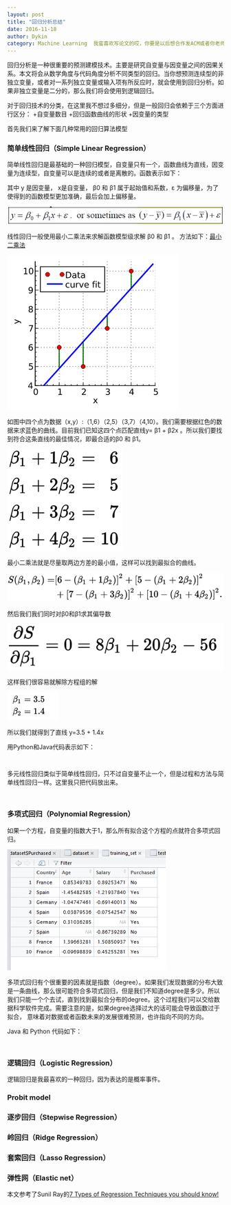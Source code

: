 ```yaml
---
layout: post
title: "回归分析总结"
date: 2016-11-18
author: Dykin
category: Machine Learning  我蛮喜欢写论文的哎，你要是以后想合作发ACM或者你老师想发ACM或者ＩＥＥＥ可以合作一下，我申请了美国阿肯色大学，世界五百强之首的沃尔玛在我们这里，所以商业数据分析处理这块还是挺有优势的
---
```


回归分析是一种很重要的预测建模技术。主要是研究自变量与因变量之间的因果关系。本文将会从数学角度与代码角度分析不同类型的回归。当你想预测连续型的非独立变量，或者对一系列独立变量或输入项有所反应时，就会使用到回归分析。如果非独立变量是二分的，那么我们将会使用到逻辑回归。

对于回归技术的分类，在这里我不想过多细分，但是一般回归会依赖于三个方面进行区分：
+自变量数目
+回归函数曲线的形状
+因变量的类型

首先我们来了解下面几种常用的回归算法模型

### 简单线性回归（Simple Linear Regression）

简单线性回归是最基础的一种回归模型，自变量只有一个，函数曲线为直线，因变量为连续型，自变量可以是连续的或者是离散的。函数表示如下：

其中 y 是因变量， x是自变量， β0 和 β1 属于起始值和系数，ε 为偏移量，为了使得到的函数模型更加准确，最后会加上偏移量。

![figure 1](/images/reg/1.PNG)

线性回归一般使用最小二乘法来求解函数模型级求解 β0 和 β1 。 方法如下：[最小二乘法](https://zh.wikipedia.org/wiki/%E6%9C%80%E5%B0%8F%E4%BA%8C%E4%B9%98%E6%B3%95)

![figure 2](/images/reg/2.PNG)


如图中四个点为数据（x,y）:（1,6）（2,5）（3,7）（4,10）。我们需要根据红色的数据来求蓝色的曲线。目前我们已知这四个点匹配直线y= β1 + β2x 。所以我们要找到符合这条直线的最佳情况，即最合适的β0 和 β1。

![figure 3](/images/reg/3.PNG)

最小二乘法就是尽量取两边方差的最小值，这样可以找到最拟合的曲线。

![figure 4](/images/reg/4.PNG)

然后我们我们同时对β0和β1求其偏导数

![figure 5](/images/reg/5.PNG)

这样我们很容易就解除方程组的解

![figure 6](/images/reg/6.PNG)

所以我们就得到了直线 y=3.5 + 1.4x

用Python和Java代码表示如下：

```python


```

```java

```

多元线性回归类似于简单线性回归，只不过自变量不止一个，但是过程和方法与简单线性回归一样。这里我只把代码放出来。

```python


```

```java

```

### 多项式回归（Polynomial Regression）

如果一个方程，自变量的指数大于1，那么所有拟合这个方程的点就符合多项式回归。

![figure 1.8](/images/ML1/8.PNG)

多项式回归有个很重要的因素就是指数（degree）。如果我们发现数据的分布大致是一条曲线，那么很可能符合多项式回归，但是我们不知道degree是多少。所以我们只能一个个去试，直到找到最拟合分布的degree。这个过程我们可以交给数据科学软件完成。需要注意的是，如果degree选择过大的话可能会导致函数过于拟合， 意味着对数据或者函数未来的发展很难预测，也许指向不同的方向。

Java 和 Python 代码如下：

```python


```

```java

```





### 逻辑回归（Logistic Regression）

逻辑回归是我最喜欢的一种回归，因为表达的是概率事件。


### Probit model















### 逐步回归（Stepwise Regression）

### 岭回归（Ridge Regression）

### 套索回归（Lasso Regression）

### 弹性网（Elastic net）





本文参考了Sunil Ray的[7 Types of Regression Techniques you should know!](https://www.analyticsvidhya.com/blog/2015/08/comprehensive-guide-regression/)
